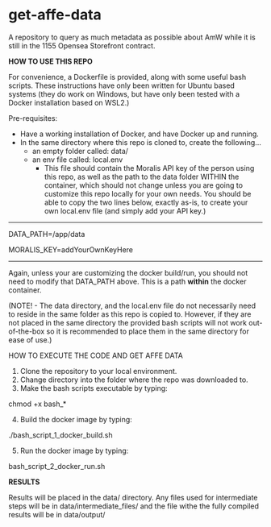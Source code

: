 # get-affe-data

A repository to query as much metadata as possible about AmW while it is still in the 1155 Opensea Storefront contract.

**HOW TO USE THIS REPO**

For convenience, a Dockerfile is provided, along with some useful bash scripts.
These instructions have only been written for Ubuntu based systems (they do work
on Windows, but have only been tested with a Docker installation based on WSL2.)

Pre-requisites:
- Have a working installation of Docker, and have Docker up and running.
- In the same directory where this repo is cloned to, create the following...
  - an empty folder called: data/
  - an env file called: local.env
    - This file should contain the Moralis API key of the person using this repo,
    as well as the path to the data folder WITHIN the container, which should not
    change unless you are going to customize this repo locally for your own needs.
    You should be able to copy the two lines below, exactly as-is, to create
    your own local.env file (and simply add your API key.)
------
DATA_PATH=/app/data

MORALIS_KEY=addYourOwnKeyHere

------
Again, unless your are customizing the docker build/run, you should not need to
modify that DATA_PATH above. This is a path **within** the docker container.

(NOTE! - The data directory, and the local.env file do not necessarily need to
reside in the same folder as this repo is copied to. However, if they are not
placed in the same directory the provided bash scripts will not work out-of-the-box
so it is recommended to place them in the same directory for ease of use.)

HOW TO EXECUTE THE CODE AND GET AFFE DATA
1) Clone the repository to your local environment.
2) Change directory into the folder where the repo was downloaded to.
3) Make the bash scripts executable by typing:

chmod +x bash_*


4) Build the docker image by typing:

./bash_script_1_docker_build.sh


5) Run the docker image by typing:

bash_script_2_docker_run.sh

**RESULTS**

Results will be placed in the data/ directory.
Any files used for intermediate steps will be in data/intermediate_files/ and
the file withe the fully compiled results will be in data/output/
